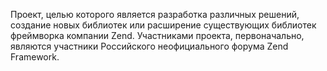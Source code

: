Проект, целью которого является разработка различных решений, создание новых библиотек или расширение существующих библиотек фреймворка компании Zend.
Участниками проекта, первоначально, являются участники Российского неофициального форума Zend Framework.